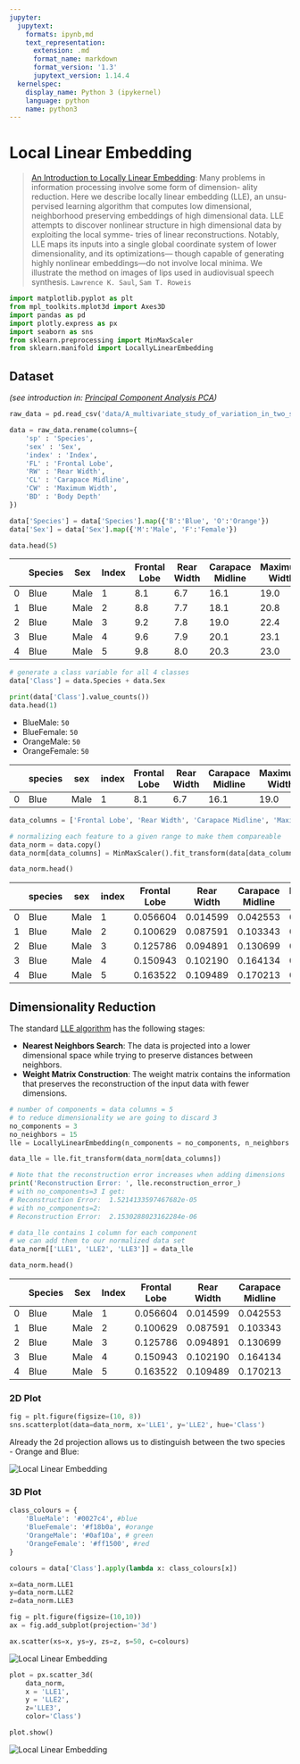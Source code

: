```yaml
---
jupyter:
  jupytext:
    formats: ipynb,md
    text_representation:
      extension: .md
      format_name: markdown
      format_version: '1.3'
      jupytext_version: 1.14.4
  kernelspec:
    display_name: Python 3 (ipykernel)
    language: python
    name: python3
---
```


# Local Linear Embedding

> [An Introduction to Locally Linear Embedding](https://cs.nyu.edu/~roweis/lle/papers/lleintro.pdf): Many problems in information processing involve some form of dimension-
ality reduction. Here we describe locally linear embedding (LLE), an unsu-
pervised learning algorithm that computes low dimensional, neighborhood
preserving embeddings of high dimensional data. LLE attempts to discover
nonlinear structure in high dimensional data by exploiting the local symme-
tries of linear reconstructions. Notably, LLE maps its inputs into a single
global coordinate system of lower dimensionality, and its optimizations—
though capable of generating highly nonlinear embeddings—do not involve
local minima. We illustrate the method on images of lips used in audiovisual
speech synthesis.
> `Lawrence K. Saul`, `Sam T. Roweis`

```python
import matplotlib.pyplot as plt
from mpl_toolkits.mplot3d import Axes3D
import pandas as pd
import plotly.express as px
import seaborn as sns
from sklearn.preprocessing import MinMaxScaler
from sklearn.manifold import LocallyLinearEmbedding
```

## Dataset

_(see introduction in: [Principal Component Analysis PCA](https://mpolinowski.github.io/docs/IoT-and-Machine-Learning/ML/2023-04-09-principal-component-analysis/2023-04-09))_

```python
raw_data = pd.read_csv('data/A_multivariate_study_of_variation_in_two_species_of_rock_crab_of_genus_Leptograpsus.csv')

data = raw_data.rename(columns={
    'sp' : 'Species',
    'sex' : 'Sex',
    'index' : 'Index',
    'FL' : 'Frontal Lobe',
    'RW' : 'Rear Width',
    'CL' : 'Carapace Midline',
    'CW' : 'Maximum Width',
    'BD' : 'Body Depth'
})

data['Species'] = data['Species'].map({'B':'Blue', 'O':'Orange'})
data['Sex'] = data['Sex'].map({'M':'Male', 'F':'Female'})

data.head(5)
```

|    | Species | Sex | Index | Frontal Lobe | Rear Width | Carapace Midline | Maximum Width | Body Depth |
| -- | -- | -- | -- | -- | -- | -- | -- | -- |
| 0 | Blue | Male | 1 | 8.1 | 6.7 | 16.1 | 19.0 | 7.0 |
| 1 | Blue | Male | 2 | 8.8 | 7.7 | 18.1 | 20.8 | 7.4 |
| 2 | Blue | Male | 3 | 9.2 | 7.8 | 19.0 | 22.4 | 7.7 |
| 3 | Blue | Male | 4 | 9.6 | 7.9 | 20.1 | 23.1 | 8.2 |
| 4 | Blue | Male | 5 | 9.8 | 8.0 | 20.3 | 23.0 | 8.2 |

```python
# generate a class variable for all 4 classes
data['Class'] = data.Species + data.Sex

print(data['Class'].value_counts())
data.head(1)
```

* BlueMale: `50`
* BlueFemale: `50`
* OrangeMale: `50`
* OrangeFemale: `50`

|    | species | sex | index | Frontal Lobe | Rear Width | Carapace Midline | Maximum Width | Body Depth | Class |
| -- | -- | -- | -- | -- | -- | -- | -- | -- | -- |
| 0 | Blue | Male | 1 | 8.1 | 6.7 | 16.1 | 19.0 | 7.0 | BlueMale |

```python
data_columns = ['Frontal Lobe', 'Rear Width', 'Carapace Midline', 'Maximum Width', 'Body Depth']
```

```python
# normalizing each feature to a given range to make them compareable
data_norm = data.copy()
data_norm[data_columns] = MinMaxScaler().fit_transform(data[data_columns])

data_norm.head()
```

|    | species | sex | index | Frontal Lobe | Rear Width | Carapace Midline | Maximum Width | Body Depth | Class |
| -- | -- | -- | -- | -- | -- | -- | -- | -- | -- |
| 0 | Blue | Male | 1 | 0.056604 | 0.014599 | 0.042553 | 0.050667 | 0.058065 | BlueMale |
| 1 | Blue | Male | 2 | 0.100629 | 0.087591 | 0.103343 | 0.098667 | 0.083871 | BlueMale |
| 2 | Blue | Male | 3 | 0.125786 | 0.094891 | 0.130699 | 0.141333 | 0.103226 | BlueMale |
| 3 | Blue | Male | 4 | 0.150943 | 0.102190 | 0.164134 | 0.160000 | 0.135484 | BlueMale |
| 4 | Blue | Male | 5 | 0.163522 | 0.109489 | 0.170213 | 0.157333 | 0.135484 | BlueMale |


## Dimensionality Reduction

The standard [LLE algorithm](https://scikit-learn.org/stable/modules/manifold.html#locally-linear-embedding) has the following stages:

* __Nearest Neighbors Search__: The data is projected into a lower dimensional space while trying to preserve distances between neighbors.
* __Weight Matrix Construction__: The weight matrix contains the information that preserves the reconstruction of the input data with fewer dimensions.

```python
# number of components = data columns = 5
# to reduce dimensionality we are going to discard 3
no_components = 3
no_neighbors = 15
lle = LocallyLinearEmbedding(n_components = no_components, n_neighbors = no_neighbors)

data_lle = lle.fit_transform(data_norm[data_columns])

# Note that the reconstruction error increases when adding dimensions
print('Reconstruction Error: ', lle.reconstruction_error_)
# with no_components=3 I get:
# Reconstruction Error:  1.5214133597467682e-05
# with no_components=2:
# Reconstruction Error:  2.1530288023162284e-06

# data_lle contains 1 column for each component
# we can add them to our normalized data set
data_norm[['LLE1', 'LLE2', 'LLE3']] = data_lle

data_norm.head()
```

|    | Species | Sex | Index | Frontal Lobe | Rear Width | Carapace Midline | Maximum Width | Body Depth | Class | LLE1 | LLE2 | LLE3 |
| -- | -- | -- | -- | -- | -- | -- | -- | -- | -- | -- | -- | -- |
| 0 | Blue | Male | 1 | 0.056604 | 0.014599 | 0.042553 | 0.050667 | 0.058065 | BlueMale | -0.145449 | 0.060973 | 0.092920 |
| 1 | Blue | Male | 2 | 0.100629 | 0.087591 | 0.103343 | 0.098667 | 0.083871 | BlueMale | -0.133111 | 0.057664 | 0.059493 |
| 2 | Blue | Male | 3 | 0.125786 | 0.094891 | 0.130699 | 0.141333 | 0.103226 | BlueMale | -0.126506 | 0.053316 | 0.053484 |
| 3 | Blue | Male | 4 | 0.150943 | 0.102190 | 0.164134 | 0.160000 | 0.135484 | BlueMale | -0.118650 | 0.028331 | 0.059578 |
| 4 | Blue | Male | 5 | 0.163522 | 0.109489 | 0.170213 | 0.157333 | 0.135484 | BlueMale | -0.117088 | 0.022013 | 0.060005 |


### 2D Plot

```python
fig = plt.figure(figsize=(10, 8))
sns.scatterplot(data=data_norm, x='LLE1', y='LLE2', hue='Class')
```

Already the 2d projection allows us to distinguish between the two species - Orange and Blue:

![Local Linear Embedding](https://github.com/mpolinowski/local-linear-embedding/blob/master/assets/Local_Linear_Embedding_01.png)


### 3D Plot

```python
class_colours = {
    'BlueMale': '#0027c4', #blue
    'BlueFemale': '#f18b0a', #orange
    'OrangeMale': '#0af10a', # green
    'OrangeFemale': '#ff1500', #red
}

colours = data['Class'].apply(lambda x: class_colours[x])

x=data_norm.LLE1
y=data_norm.LLE2
z=data_norm.LLE3

fig = plt.figure(figsize=(10,10))
ax = fig.add_subplot(projection='3d')

ax.scatter(xs=x, ys=y, zs=z, s=50, c=colours)
```

![Local Linear Embedding](https://github.com/mpolinowski/local-linear-embedding/blob/master/assets/Local_Linear_Embedding_02.png)

```python
plot = px.scatter_3d(
    data_norm,
    x = 'LLE1',
    y = 'LLE2',
    z='LLE3',
    color='Class')

plot.show()
```

![Local Linear Embedding](https://github.com/mpolinowski/local-linear-embedding/blob/master/assets/Local_Linear_Embedding_03.png)
